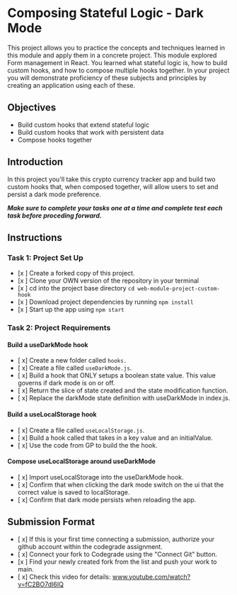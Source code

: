 # Composing Stateful Logic - Dark Mode

This project allows you to practice the concepts and techniques learned in this module and apply them in a concrete project. This module explored Form management in React. You learned what stateful logic is, how to build custom hooks, and how to compose multiple hooks together. In your project you will demonstrate proficiency of these subjects and principles by creating an application using each of these.


## Objectives
- Build custom hooks that extend stateful logic
- Build custom hooks that work with persistent data
- Compose hooks together

## Introduction
In this project you'll take this crypto currency tracker app and build two custom hooks that, when composed together, will allow users to set and persist a dark mode preference.

***Make sure to complete your tasks one at a time and complete test each task before proceding forward.***

## Instructions
### Task 1: Project Set Up
* [x ] Create a forked copy of this project.
* [x ] Clone your OWN version of the repository in your terminal
* [x ] cd into the project base directory `cd web-module-project-custom-hook`
* [x ] Download project dependencies by running `npm install`
* [x ] Start up the app using `npm start`

### Task 2: Project Requirements
#### Build a useDarkMode hook
* [ x] Create a new folder called `hooks.`
* [ x] Create a file called `useDarkMode.js`.
* [ x] Build a hook that ONLY setups a boolean state value. This value governs if dark mode is on or off.
* [ x] Return the slice of state created and the state modification function.
* [ x] Replace the darkMode state definition with useDarkMode in index.js.

#### Build a useLocalStorage hook
* [ x] Create a file called `useLocalStorage.js`.
* [ x] Build a hook called that takes in a key value and an initialValue.
* [ x] Use the code from GP to build the the hook.

#### Compose useLocalStorage around useDarkMode
* [ x] Import useLocalStorage into the useDarkMode hook.
* [ x] Confirm that when clicking the dark mode switch on the ui that the correct value is saved to localStorage.
* [ x] Confirm that dark mode persists when reloading the app.



## Submission Format
- [ x] If this is your first time connecting a submission, authorize your github account within the codegrade assignment.
- [ x] Connect your fork to Codegrade using the "Connect Git" button.
- [x ] Find your newly created fork from the list and push your work to main.
- [ x] Check this video for details: www.youtube.com/watch?v=fC2BO7dI6IQ

